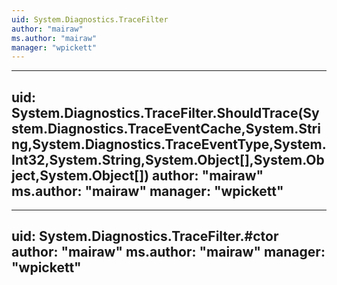 ```yaml
---
uid: System.Diagnostics.TraceFilter
author: "mairaw"
ms.author: "mairaw"
manager: "wpickett"
---
```


---
uid: System.Diagnostics.TraceFilter.ShouldTrace(System.Diagnostics.TraceEventCache,System.String,System.Diagnostics.TraceEventType,System.Int32,System.String,System.Object[],System.Object,System.Object[])
author: "mairaw"
ms.author: "mairaw"
manager: "wpickett"
---

---
uid: System.Diagnostics.TraceFilter.#ctor
author: "mairaw"
ms.author: "mairaw"
manager: "wpickett"
---
